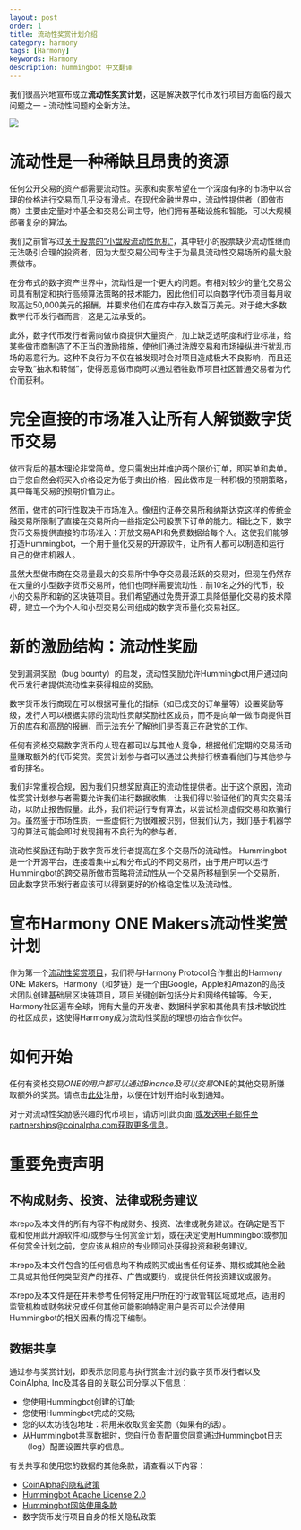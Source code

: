 ```yaml
---
layout: post
order: 1
title: 流动性奖赏计划介绍
category: harmony
tags: [Harmony]
keywords: Harmony
description: hummingbot 中文翻译
---
```



我们很高兴地宣布成立**流动性奖赏计划**，这是解决数字代币发行项目方面临的最大问题之一 - 流动性问题的全新方法。

![](https://images.unsplash.com/photo-1488642945284-f5b65425f15a?ixlib=rb-1.2.1&ixid=eyJhcHBfaWQiOjEyMDd9&auto=format&fit=crop&w=947&q=80)

# 流动性是一种稀缺且昂贵的资源

任何公开交易的资产都需要流动性。买家和卖家希望在一个深度有序的市场中以合理的价格进行交易而几乎没有滑点。在现代金融世界中，流动性提供者（即做市商）主要由定量对冲基金和交易公司主导，他们拥有基础设施和智能，可以大规模部署复杂的算法。

我们之前曾写过[关于股票的“小盘股流动性危机”](https://www.hummingbot.io/blog/2019-01-thin-crust-of-liquidity/)，其中较小的股票缺少流动性继而无法吸引合理的投资者，因为大型交易公司专注于为最具流动性交易场所的最大股票做市。

在分布式的数字资产世界中，流动性是一个更大的问题。有相对较少的量化交易公司具有制定和执行高频算法策略的技术能力，因此他们可以向数字代币项目每月收取高达50,000美元的报酬，并要求他们在库存中存入数百万美元。对于绝大多数数字代币发行者而言，这是无法承受的。

此外，数字代币发行者需向做市商提供大量资产，加上缺乏透明度和行业标准，给某些做市商制造了不正当的激励措施，使他们通过洗牌交易和市场操纵进行扰乱市场的恶意行为。这种不良行为不仅在被发现时会对项目造成极大不良影响，而且还会导致“抽水和转储”，使得恶意做市商可以通过牺牲数币项目社区普通交易者为代价而获利。


# 完全直接的市场准入让所有人解锁数字货币交易

做市背后的基本理论非常简单。您只需发出并维护两个限价订单，即买单和卖单。由于您自然会将买入价格设定为低于卖出价格，因此做市是一种积极的预期策略，其中每笔交易的预期价值为正。

然而，做市的可行性取决于市场准入。像纽约证券交易所和纳斯达克这样的传统金融交易所限制了直接在交易所向一些指定公司股票下订单的能力。相比之下，数字货币交易提供直接的市场准入：开放交易API和免费数据给每个人。这使我们能够打造Hummingbot，一个用于量化交易的开源软件，让所有人都可以制造和运行自己的做市机器人。

虽然大型做市商在交易量最大的交易所中争夺交易最活跃的交易对，但现在仍然存在大量的小型数字货币交易所，他们也同样需要流动性：前10名之外的代币，较小的交易所和新的区块链项目。我们希望通过免费开源工具降低量化交易的技术障碍，建立一个为个人和小型交易公司组成的数字货币量化交易社区。


# 新的激励结构：流动性奖励

受到漏洞奖励（bug bounty）的启发，流动性奖励允许Hummingbot用户通过向代币发行者提供流动性来获得相应的奖励。

数字货币发行商现在可以根据可量化的指标（如已成交的订单量等）设置奖励等级，发行人可以根据实际的流动性贡献奖励社区成员，而不是向单一做市商提供百万的库存和高昂的报酬，而无法充分了解他们是否真正在政党的工作。

任何有资格交易数字货币的人现在都可以与其他人竞争，根据他们定期的交易活动量赚取额外的代币奖赏。奖赏计划参与者可以通过公共排行榜查看他们与其他参与者的排名。

我们非常重视合规，因为我们只想奖励真正的流动性提供者。出于这个原因，流动性奖赏计划参与者需要允许我们进行数据收集，让我们得以验证他们的真实交易活动，以防止报告假量。此外，我们将运行专有算法，以尝试检测虚假交易和欺骗行为。虽然鉴于市场性质，一些虚假行为很难被识别，但我们认为，我们基于机器学习的算法可能会即时发现拥有不良行为的参与者。

流动性奖励还有助于数字货币发行者提高在多个交易所的流动性。 Hummingbot是一个开源平台，连接着集中式和分布式的不同交易所，由于用户可以运行Hummingbot的跨交易所做市策略将流动性从一个交易所移植到另一个交易所，因此数字货币发行者应该可以得到更好的价格稳定性以及流动性。


# 宣布Harmony ONE Makers流动性奖赏计划

作为第一个[流动性奖赏项目](https://github.com/CoinAlpha/hummingbot_chinese/blob/master/Hummingbot%E6%B5%81%E5%8A%A8%E6%80%A7%E5%A5%96%E8%B5%8F%E8%AE%A1%E5%88%92/%E5%92%8C%E6%A2%A6%E9%93%BEHarmony-ONE-Makers.md)，我们将与Harmony Protocol合作推出的Harmony ONE Makers。Harmony（和梦链）是一个由Google，Apple和Amazon的高技术团队创建基础层区块链项目，项目关键创新包括分片和网络传输等。今天，Harmony社区遍布全球，拥有大量的开发者、数据科学家和其他具有技术敏锐性的社区成员，这使得Harmony成为流动性奖励的理想初始合作伙伴。


# 如何开始

任何有资格交易$ONE的用户都可以通过Binance及可以交易$ONE的其他交易所赚取额外的奖赏。请点击[此处](https://www.hummingbot.io/liquidity-bounties/harmony)注册，以便在计划开始时收到通知。

对于对流动性奖励感兴趣的代币项目，请访问[此页面]或发送电子邮件至partnerships@coinalpha.com获取更多信息。


# 重要免责声明

## 不构成财务、投资、法律或税务建议
本repo及本文件的所有内容不构成财务、投资、法律或税务建议。在确定是否下载和使用此开源软件和/或参与任何赏金计划，或在决定使用Hummingbot或参加任何赏金计划之前，您应该从相应的专业顾问处获得投资和税务建议。

本repo及本文件包含的任何信息均不构成购买或出售任何证券、期权或其他金融工具或其他任何类型资产的推荐、广告或要约，或提供任何投资建议或服务。

本repo及本文件是在并未参考任何特定用户所在的行政管辖区域或地点，适用的监管机构或财务状况或任何其他可能影响特定用户是否可以合法使用Hummingbot的相关因素的情况下编制。

## 数据共享
通过参与奖赏计划，即表示您同意与执行赏金计划的数字货币发行者以及CoinAlpha, Inc及其各自的关联公司分享以下信息：

- 您使用Hummingbot创建的订单;
- 您使用Hummingbot完成的交易;
- 您的以太坊钱包地址：将用来收取赏金奖励（如果有的话）。
- 从Hummingbot共享数据时，您自行负责配置您同意通过Hummingbot日志（log）配置设置共享的信息。

有关共享和使用您的数据的其他条款，请查看以下内容：

- [CoinAlpha的隐私政策](https://www.iubenda.com/privacy-policy/29320743)
- [Hummingbot Apache License 2.0](https://github.com/CoinAlpha/hummingbot/blob/master/LICENSE)
- [Hummingbot网站使用条款](https://www.hummingbot.io/terms.pdf)
- 数字货币发行项目自身的相关隐私政策
